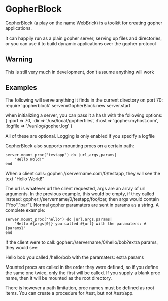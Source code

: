GopherBlock
===========

GopherBlock (a play on the name WebBrick) is a toolkit for creating gopher applications.

It can happily run as a plain gopher server, serving up files and directories, or you can use it to build dynamic applications over the gopher protocol

Warning
-------
This is still very much in development, don't assume anything will work


Examples
--------

The following will serve anything it finds in the current directory on port 70:
    require 'gopherblock'
    server=GopherBlock.new
    server.start

when initializing a server, you can pass it a hash with the following options:
     {
	:port => 70,
	:dir => '/usr/local/gopherfiles',
	:host => 'gopher.myhost.com',
	:logfile => '/var/log/gopher.log'
     }

All of these are optional.  Logging is only enabled if you specify a logfile

GopherBlock also supports mounting procs on a certain path:

    server.mount_proc("testapp") do |url,args,params|
     	"Hello Wold!"
    end

When a client calls: gopher://servername.com/0/testapp, they will see the text "Hello World!"

The url is whatever url the client requested, args are an array of url arguments.  In the previous example, this would be empty, if they called instead:
gopher://servername/0/testapp/foo/bar, then args would contain ["foo","bar"].  Normal gopher paramaters are sent in params as a string.  A complete example:

    server.mount_proc("hello") do |url,args,params|
        "Hello #{args[0]} you called #{url} with the paramaters: #{params}"
    end

If the client were to call: gopher://servername/0/hello/bob?extra params, they would see:

Hello bob you called /hello/bob with the paramaters: extra params


Mounted procs are called in the order they were defined,  so if you define the same one twice, only the first will be called.  If you supply a blank
proc name, then it will be mounted as the root directory.

There is however a path limitation,  proc names must be defined as root items.  You can create a procedure for /test, but not /test/app.